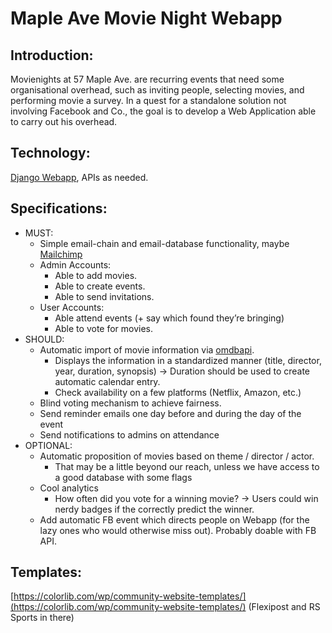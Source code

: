 # Maple Ave Movie Night Webapp


## **Introduction**:

Movienights at 57 Maple Ave. are recurring events that need some organisational overhead, such as inviting people, selecting movies, and performing movie a survey. In a quest for a standalone solution not involving Facebook and Co., the goal is to develop a Web Application able to carry out his overhead.


## **Technology**:

 [Django Webapp](https://www.djangoproject.com/start/), APIs as needed.


## **Specifications**:



*   MUST:
    *   Simple email-chain and email-database functionality, maybe [Mailchimp](https://developer.mailchimp.com/)
    *   Admin Accounts:
        *   Able to add movies.
        *   Able to create events.
        *   Able to send invitations.
    *   User Accounts:
        *   Able attend events (+ say which found they’re bringing)
        *   Able to vote for movies.
*   SHOULD:
    *   Automatic import of movie information via [omdbapi](http://www.omdbapi.com/).
        *   Displays the information in a standardized manner (title, director, year, duration, synopsis) → Duration should be used to create automatic calendar entry.
        *   Check availability on a few platforms (Netflix, Amazon, etc.)
    *   Blind voting mechanism to achieve fairness.
    *   Send reminder emails one day before and during the day of the event
    *   Send notifications to admins on attendance
*   OPTIONAL:
    *   Automatic proposition of movies based on theme / director / actor.
        *   That may be a little beyond our reach, unless we have access to a good database with some flags
    *   Cool analytics
        *   How often did you vote for a winning movie? → Users could win nerdy badges if the correctly predict the winner.
    *   Add automatic FB event which directs people on Webapp (for the lazy ones who would otherwise miss out). Probably doable with FB API.


## **Templates**:

[https://colorlib.com/wp/community-website-templates/](https://colorlib.com/wp/community-website-templates/)  (Flexipost and RS Sports in there)
